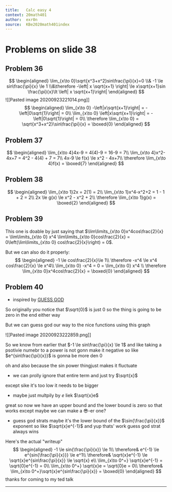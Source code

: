 ```yaml
---
title:   Calc easy 4
context: 20math401
author:  exr0n
source:  KBe2020math401index
---
```


# Problems on slide 38
## Problem 36
$$
\begin{aligned}
\lim_{x\to 0}\sqrt{x^3+x^2}sin\frac{\pi}{x}=0
\\& -1 \le sin\frac{\pi}{x} \le 1 \\&\therefore -\left| x \sqrt{x+1} \right| \le x\sqrt{x+1}sin \frac{\pi}{x}\lt \left| x \sqrt{x+1}\right|
\end{aligned}
$$
![[Pasted image 20200923221014.png]]
$$
\begin{aligned}
\lim_{x\to 0} -\left|x\sqrt{x+1}\right| = -\left|0\sqrt{1}\right| = 0\\
\lim_{x\to 0} \left|x\sqrt{x+1}\right| = -\left|0\sqrt{1}\right| = 0\\
\therefore \lim_{x\to 0} = \sqrt{x^3+x^2}\sin\frac{\pi}{x} = \boxed{0}
\end{aligned}
$$

## Problem 37
$$
\begin{aligned}
\lim_{x\to 4}4x-9 = 4(4)-9 = 16-9 = 7\\
\lim_{x\to 4}x^2-4x+7 = 4^2 - 4(4) + 7 = 7\\
4x-9 \le f(x) \le x^2 - 4x+7\\
\therefore \lim_{x\to 4}f(x) = \boxed{7}
\end{aligned}
$$

## Problem 38
$$
\begin{aligned}
\lim_{x\to 1}2x = 2(1) = 2\\
\lim_{x\to 1}x^4-x^2+2 = 1 - 1 + 2 = 2\\
2x \le g(x) \le x^2 - x^2 + 2\\
\therefore \lim_{x\to 1}g(x) = \boxed{2}
\end{aligned}
$$

## Problem 39
This one is doable by just saying that $\lim\limits_{x\to 0}x^4cos\frac{2}{x} = \lim\limits_{x\to 0} x^4 \lim\limits_{x\to 0}cos\frac{2}{x} = 0\left(\lim\limits_{x\to 0} cos\frac{2}{x}\right) = 0$.

But we can also do it properly:
$$
\begin{aligned}
-1 \le cos\frac{2}{x}\le 1\\
\therefore -x^4 \le x^4 cos\frac{2}{x} \le x^4\\
\lim_{x\to 0} -x^4 = 0 = \lim_{x\to 0} x^4 \\
\therefore \lim_{x\to 0}x^4cos\frac{2}{x} = \boxed{0}
\end{aligned}
$$

## Problem 40
- inspired by [GUESS GOD](https://github.com/perfectblue/ctf-writeups/tree/master/2020/csaw-quals-2020/take-it-easy)

So originally you notice that $\sqrt{0}$ is just $0$ so the thing is going to be zero in the end either way

But we can guess god our way to the nice functions using this graph

![[Pasted image 20200923222859.png]]

So we know from earlier that $-1 \le sin\frac{\pi}{x} \le 1$ and like taking a psotivie numebr to a power is not gonn make it negative so like $e^{sin\frac{\pi}{x}}$ is gonna be more den $0$

oh and also because the sin power thingjust makes it fluctuate 
- we can prolly ignore that entire term and just try $\sqrt{x}$ 

except sike it's too low it needs to be bigger

- maybe just multpily by $e$ liek $\sqrt{x}e$

great so now we have an upper bound and the lower bound is zero so that works except maybe we can make a :sunglasses:-er one?
- guess god strats maybe it's the lower bound of the $\sin{\frac{\pi}{x}}$ exponent so like $\sqrt{x}e^{-1}$ and yup thats' work guess god strat always wins

Here's the actual "writeup"
$$
\begin{aligned}
-1 \le sin{\frac{\pi}{x}} \le 1\\
\therefore& e^{-1} \le e^{sin{\frac{\pi}{x}}} \le e^1\\
\therefore& \sqrt{x}e^{-1} \le \sqrt{x}e^{sin\frac{\pi}{x}} \le \sqrt{x} e\\
\lim_{x\to 0^+} \sqrt{x}e^{-1} = \sqrt{0}e^{-1} = 0\\
\lim_{x\to 0^+} \sqrt{x}e = \sqrt{0}e = 0\\
\therefore& \lim_{x\to 0^+}\sqrt{x}e^{sin\frac{\pi}{x}} = \boxed{0}
\end{aligned}
$$
thanks for coming to my ted talk

---
